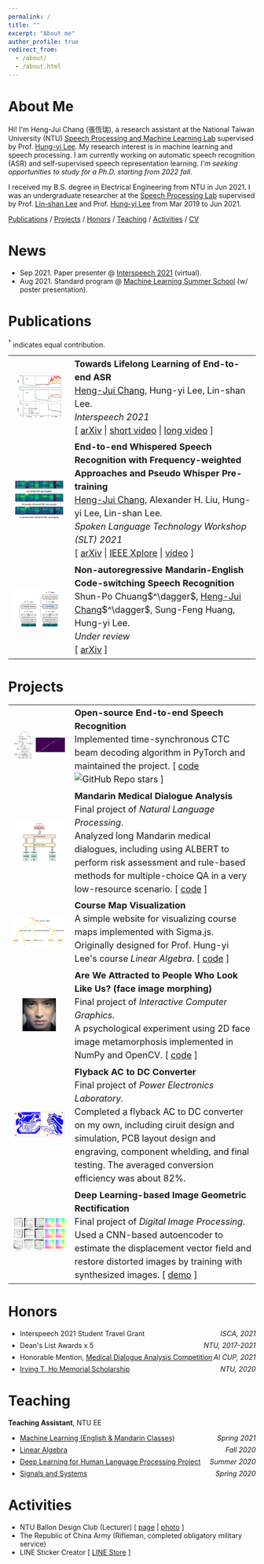 ```yaml
---
permalink: /
title: ""
excerpt: "About me"
author_profile: true
redirect_from: 
  - /about/
  - /about.html
---
```



# About Me

Hi! I'm Heng-Jui Chang (張恆瑞), a research assistant at the National Taiwan University (NTU) <a href="https://speech.ee.ntu.edu.tw/~hylee/" target="_blank" rel="noopener">Speech Processing and Machine Learning Lab</a> supervised by Prof. <a href="https://speech.ee.ntu.edu.tw/~hylee/" target="_blank" rel="noopener">Hung-yi Lee</a>.
My research interest is in machine learning and speech processing.
I am currently working on automatic speech recognition (ASR) and self-supervised speech representation learning.
*I'm seeking opportunities to study for a Ph.D. starting from 2022 fall.*

I received my B.S. degree in Electrical Engineering from NTU in Jun 2021.
I was an undergraduate researcher at the <a href="https://speech.ee.ntu.edu.tw/" target="_blank" rel="noopener">Speech Processing Lab</a> supervised by Prof. <a href="http://speech.ee.ntu.edu.tw/previous_version/lslNew.htm" target="_blank" rel="noopener">Lin-shan Lee</a> and Prof. <a href="https://speech.ee.ntu.edu.tw/~hylee/" target="_blank" rel="noopener">Hung-yi Lee</a> from Mar 2019 to Jun 2021.


<!--- a Ph.D. student in Computer Science at MIT advised by [Dr. James Glass](http://people.csail.mit.edu/jrg/). 
Currently, my research interest focus on  
Before joining MIT,-->

[Publications](#publications) / [Projects](#projects) / [Honors](#honors) / [Teaching](#teaching) / [Activities](#activities) / <a href="https://drive.google.com/file/d/1KGgbZYNffuEzoOBVWRp3_K0dpJ6u5mTp/view?usp=sharing" target="_blank" rel="noopener">CV</a>
<!-- 
/ [Talks](#Talks) / [CV](files/cv.pdf)
-->


# News

* Sep 2021. Paper presenter @ <a href="https://www.interspeech2021.org/" target="_blank" rel="noopener">Interspeech 2021</a> (virtual).
* Aug 2021. Standard program @ <a href="http://ai.ntu.edu.tw/mlss2021/" target="_blank" rel="noopener">Machine Learning Summer School</a> (w/ poster presentation).


# Publications
$^\dagger$ indicates equal contribution.

<table>
<tr>
    <td align="center" width="25%"><img src="images/lll_asr.png" alt="L3ASR" width="80%"></td>
    <td style="font-size: 18px; line-height: 1.5em;">
    <strong>Towards Lifelong Learning of End-to-end ASR</strong><br/>
    <u>Heng-Jui Chang</u>, Hung-yi Lee, Lin-shan Lee.<br/>
    <i>Interspeech 2021</i><br/>
    [ <a href="https://arxiv.org/abs/2104.01616" target="_blank" rel="noopener">arXiv</a> | <a href="https://youtu.be/r09AjQ66VHo" target="_blank" rel="noopener">short video</a> | <a href="https://youtu.be/uLb3j1cEaX8" target="_blank" rel="noopener">long video</a> ]
    </td>
</tr>
<tr>
    <td align="center"><img src="images/whisper_asr.png" alt="WHSASR" width="90%"></td>
    <td style="font-size: 18px; line-height: 1.5em;">
    <strong>End-to-end Whispered Speech Recognition with Frequency-weighted Approaches and Pseudo Whisper Pre-training</strong><br/>
    <u>Heng-Jui Chang</u>, Alexander H. Liu, Hung-yi Lee, Lin-shan Lee.<br/>
    <i>Spoken Language Technology Workshop (SLT) 2021</i><br/>
    [ <a href="https://arxiv.org/abs/2005.01972" target="_blank" rel="noopener">arXiv</a> | <a href="https://ieeexplore.ieee.org/document/9383595" target="_blank" rel="noopener">IEEE Xplore</a> | <a href="https://rc.signalprocessingsociety.org/workshops/slt-2021/SLT21VID027.html?source=IBP" target="_blank" rel="noopener">video</a> ]
    </td>
</tr>
<tr>
    <td align="center"><img src="images/nar_cs_asr.png" alt="NARCSASR" width="90%"></td>
    <td style="font-size: 18px; line-height: 1.5em;">
    <strong>Non-autoregressive Mandarin-English Code-switching Speech Recognition</strong><br/>
    Shun-Po Chuang$^\dagger$, <u>Heng-Jui Chang</u>$^\dagger$, Sung-Feng Huang, Hung-yi Lee.<br/>
    <i>Under review</i><br/>
    [ <a href="https://arxiv.org/abs/2104.02258" target="_blank" rel="noopener">arXiv</a> ]</td>
</tr>
</table>
<!-- <br/> -->

<!-- - **Towards Lifelong Learning of End-to-end ASR**<br/>
    <u>Heng-Jui Chang</u>, Hung-yi Lee, Lin-shan Lee<br/>
    *Interspeech 2021 (to appear)*<br/>
    [ <a href="https://arxiv.org/abs/2104.01616" target="_blank" rel="noopener">arXiv</a> ]
- **End-to-end Whispered Speech Recognition with Frequency-weighted Approaches and Pseudo Whisper Pre-training**<br/>
    <u>Heng-Jui Chang</u>, Alexander H. Liu, Hung-yi Lee, Lin-shan Lee<br/>
    *2021 IEEE Spoken Language Technology Workshop (SLT)*<br/>
    [ <a href="https://arxiv.org/abs/2005.01972" target="_blank" rel="noopener">arXiv</a> | <a href="https://ieeexplore.ieee.org/document/9383595" target="_blank" rel="noopener">IEEE Xplore</a> ]
- **Non-autoregressive Mandarin-English Code-switching Speech Recognition with Pinyin Mask-CTC and Word Embedding Regularization**<br/>
    Shun-Po Chuang$^\dagger$, <u>Heng-Jui Chang</u>$^\dagger$, Sung-Feng Huang, Hung-yi Lee<br/>
    *Pre-print*<br/>
    [ <a href="https://arxiv.org/abs/2104.02258" target="_blank" rel="noopener">arXiv</a> ] -->


# Projects

<table>
<tr>
    <td align="center" width="25%"><img src="images/e2easr.png" alt="E2EASR" width="95%"></td>
    <td style="font-size: 18px; line-height: 1.5em;">
    <strong>Open-source End-to-end Speech Recognition</strong> <br/>
    Implemented time-synchronous CTC beam decoding algorithm in PyTorch and maintained the project.
    [ <a href="https://github.com/Alexander-H-Liu/End-to-end-ASR-Pytorch" target="_blank" rel="noopener">code</a>
    <img alt="GitHub Repo stars" src="https://img.shields.io/github/stars/Alexander-H-Liu/End-to-end-ASR-Pytorch?style=social"> ]
    </td>
</tr>
<tr>
    <td align="center"><img src="images/mednlp.png" alt="mednlp" width="85%"></td>
    <td style="font-size: 18px; line-height: 1.5em;">
    <strong>Mandarin Medical Dialogue Analysis</strong> <br/>
    Final project of <i>Natural Language Processing</i>.<br/>
    Analyzed long Mandarin medical dialogues, including using ALBERT to perform risk assessment and rule-based methods for multiple-choice QA in a very low-resource scenario.
    [ <a href="https://github.com/vectominist/MedNLP" target="_blank" rel="noopener">code</a> ]
    </td>
</tr>
<tr>
    <td align="center"><img src="images/coursemap.png" alt="coursemap" width="95%"></td>
    <td style="font-size: 18px; line-height: 1.5em;">
    <strong>Course Map Visualization</strong> <br/>
    A simple website for visualizing course maps implemented with Sigma.js.
    Originally designed for Prof. Hung-yi Lee's course <i>Linear Algebra</i>.
    [ <a href="https://github.com/vectominist/Course-Map-Visualization" target="_blank" rel="noopener">code</a> ]
    </td>
</tr>
<tr>
    <td align="center"><img src="https://raw.githubusercontent.com/vectominist/Face-Image-Morphing/master/example/sample_multi.gif" alt="facemorph" width="60%"></td>
    <td style="font-size: 18px; line-height: 1.5em;">
    <strong>Are We Attracted to People Who Look Like Us? (face image morphing)</strong><br/>
    Final project of <i>Interactive Computer Graphics</i>. <br/>
    A psychological experiment using 2D face image metamorphosis implemented in NumPy and OpenCV.
    [ <a href="https://github.com/vectominist/Face-Image-Morphing" target="_blank" rel="noopener">code</a> ]
    </td>
</tr>
<tr>
    <td align="center"><img src="images/pe_lab.png" alt="pelab" width="95%"></td>
    <td style="font-size: 18px; line-height: 1.5em;">
    <strong>Flyback AC to DC Converter</strong> <br/>
    Final project of <i>Power Electronics Laboratory</i>.<br/>
    Completed a flyback AC to DC converter on my own, including ciruit design and simulation, PCB layout design and engraving, component whelding, and final testing.
    The averaged conversion efficiency was about 82%.
    </td>
</tr>
<tr>
    <td align="center"><img src="images/georect.png" alt="georect" width="95%"></td>
    <td style="font-size: 18px; line-height: 1.5em;">
    <strong>Deep Learning-based Image Geometric Rectification</strong> <br/>
    Final project of <i>Digital Image Processing</i>.<br/>
    Used a CNN-based autoencoder to estimate the displacement vector field and restore distorted images by training with synthesized images.
    [ <a href="https://github.com/vectominist/GeoRect-Demo/blob/master/Demo_GeoRect.ipynb" target="_blank" rel="noopener">demo</a> ]
    </td>
</tr>
</table>
<!-- <br/> -->

<!-- - Open-source End-to-end Speech Recognition [ <a href="https://github.com/Alexander-H-Liu/End-to-end-ASR-Pytorch" target="_blank" rel="noopener">code</a>
    <img alt="GitHub Repo stars" src="https://img.shields.io/github/stars/Alexander-H-Liu/End-to-end-ASR-Pytorch?style=social"> ]
- Mandarin Medical Dialogue Analysis [ <a href="https://github.com/vectominist/MedNLP" target="_blank" rel="noopener">code</a> ]
- Course Map Visualization [ <a href="https://github.com/vectominist/Course-Map-Visualization" target="_blank" rel="noopener">code</a> ]
- Are We Attracted to People Who Look Like Us? (face image morphing) [ <a href="https://github.com/vectominist/Face-Image-Morphing" target="_blank" rel="noopener">code</a> ]
- Deep Learning-based Image Geometric Rectification [ <a href="https://github.com/vectominist/GeoRect-Demo/blob/master/Demo_GeoRect.ipynb" target="_blank" rel="noopener">demo</a> ]
- FRAIG (Functionally Reduced And-Inverter Graph) [ <a href="https://github.com/vectominist/FRAIG" target="_blank" rel="noopener">code</a> ] -->

# Honors

- <p style="display: flex; flex-direction: row; justify-content: space-between; margin: 0 0 0.5em;"><span style="flex: 0 0 auto">Interspeech 2021 Student Travel Grant</span> <span style="flex:  0 0 auto"><i>ISCA, 2021</i></span></p>
- <p style="display: flex; flex-direction: row; justify-content: space-between; margin: 0 0 0.5em;"><span style="flex: 0 0 auto">Dean's List Awards x 5</span> <span style="flex:  0 0 auto"><i>NTU, 2017-2021</i></span></p>
- <p style="display: flex; flex-direction: row; justify-content: space-between; margin: 0 0 0.5em;"><span style="flex: 0 0 auto">Honorable Mention, <a href="https://aidea-web.tw/topic/3665319f-cd5d-4f92-8902-00ebbd8e871d" target="_blank" rel="noopener">Medical Dialogue Analysis Competition</a></span> <span style="flex:  0 0 auto"><i>AI CUP, 2021</i></span></p>
- <p style="display: flex; flex-direction: row; justify-content: space-between; margin: 0 0 0.5em;"><span style="flex: 0 0 auto"><a href="https://irvingthofoundation.github.io/ho-fellows.htm" target="_blank" rel="noopener">Irving T. Ho Memorial Scholarship</a></span> <span style="flex:  0 0 auto"><i>NTU, 2020</i></span></p>

<!-- - <p style="display: flex; flex-direction: row; justify-content: space-between; margin: 0 0 0.5em;"><span style="flex: 0 0 auto">7th place of Final Project of Data Stucture and Programming (125 attendees)</span> <span style="flex:  0 0 auto"><i>NTU EE, 2019</i></span></p> -->
<!-- - <p style="display: flex; flex-direction: row; justify-content: space-between; margin: 0 0 0.5em;"><span style="flex: 0 0 auto">MakeNTU Hackathon, Enterprise Award</span> <span style="flex:  0 0 auto"><i>NTU EE, 2018</i></span></p> -->

<!-- <br/> -->


# Teaching

**Teaching Assistant**, NTU EE
- <p style="display: flex; flex-direction: row; justify-content: space-between; margin: 0 0 0.5em;"><span style="flex: 0 0 auto"><a href="http://speech.ee.ntu.edu.tw/~hylee/ml/2021-spring.html" target="_blank" rel="noopener">Machine Learning (English & Mandarin Classes)</a></span> <span style="flex:  0 0 auto"><i>Spring 2021</i></span></p>
- <p style="display: flex; flex-direction: row; justify-content: space-between; margin: 0 0 0.5em;"><span style="flex: 0 0 auto"><a href="https://cool.ntu.edu.tw/courses/3789" target="_blank" rel="noopener">Linear Algebra</a></span> <span style="flex:  0 0 auto"><i>Fall 2020</i></span></p>
- <p style="display: flex; flex-direction: row; justify-content: space-between; margin: 0 0 0.5em;"><span style="flex: 0 0 auto"><a href="http://speech.ee.ntu.edu.tw/~tlkagk/courses_DLHLP20.html" target="_blank" rel="noopener">Deep Learning for Human Language Processing Project</a></span> <span style="flex:  0 0 auto"><i>Summer 2020</i></span></p>
- <p style="display: flex; flex-direction: row; justify-content: space-between; margin: 0 0 0.5em;"><span style="flex: 0 0 auto"><a href="http://speech.ee.ntu.edu.tw/SS2020Spring/" target="_blank" rel="noopener">Signals and Systems</a></span> <span style="flex:  0 0 auto"><i>Spring 2020</i></span></p>

<!-- <br/> -->

<!-- 
# Talks
- [Towards Scene Understanding: Unsupervised Monocular Depth Estimation With Semantic-Aware Representation](http://aliensunmin.github.io/aii_workshop/3rd/) , *3rd AII workshop, New Taipei, Taiwan, July 2019*
- [Towards Scene Understanding: Unsupervised Monocular Depth Estimation With Semantic-Aware Representation](https://www.youtube.com/watch?v=BQZ5xKd5kis&t=4717s) , *CVPR, CA, USA, June 2019*
- [Towards Scene Understanding: Unsupervised Monocular Depth Estimation With Semantic-Aware Representation]() , *Yahoo! Inc., Taipei, Taiwan, May 2019*
-->


# Activities

- NTU Ballon Design Club (Lecturer)
  [ <a href="https://www.facebook.com/NTUBalloon" target="_blank" rel="noopener">page</a> | <a href="https://drive.google.com/file/d/1kmhwOrM0hmQkuuc4__ubEmk4xThX-iUh/view?usp=sharing" target="_blank" rel="noopener">photo</a> ]
- The Republic of China Army (Rifleman, completed obligatory military service)
- LINE Sticker Creator [ <a href="https://store.line.me/stickershop/author/102277" target="_blank" rel="noopener">LINE Store</a> ]


